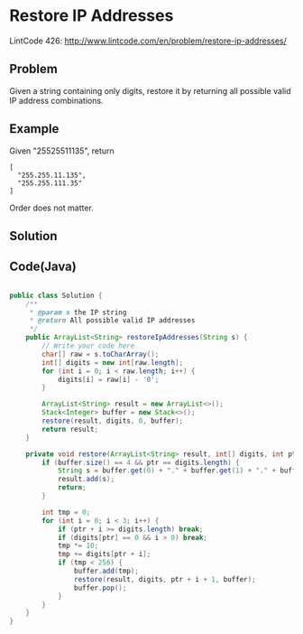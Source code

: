 Restore IP Addresses
====================

LintCode 426: http://www.lintcode.com/en/problem/restore-ip-addresses/

Problem
-------

Given a string containing only digits, restore it by returning all possible valid IP address combinations.

Example
-------

Given "25525511135", return

```
[
  "255.255.11.135",
  "255.255.111.35"
]
```

Order does not matter.

Solution
--------


Code(Java)
----------

```java

public class Solution {
    /**
     * @param s the IP string
     * @return All possible valid IP addresses
     */
    public ArrayList<String> restoreIpAddresses(String s) {
        // Write your code here
        char[] raw = s.toCharArray();
        int[] digits = new int[raw.length];
        for (int i = 0; i < raw.length; i++) {
            digits[i] = raw[i] - '0';
        }

        ArrayList<String> result = new ArrayList<>();
        Stack<Integer> buffer = new Stack<>();
        restore(result, digits, 0, buffer);
        return result;
    }

    private void restore(ArrayList<String> result, int[] digits, int ptr, Stack<Integer> buffer) {
        if (buffer.size() == 4 && ptr == digits.length) {
            String s = buffer.get(0) + "." + buffer.get(1) + "." + buffer.get(2) + "." + buffer.get(3);
            result.add(s);
            return;
        }

        int tmp = 0;
        for (int i = 0; i < 3; i++) {
            if (ptr + i >= digits.length) break;
            if (digits[ptr] == 0 && i > 0) break;
            tmp *= 10;
            tmp += digits[ptr + i];
            if (tmp < 256) {
                buffer.add(tmp);
                restore(result, digits, ptr + i + 1, buffer);
                buffer.pop();
            }
        }
    }
}

```
